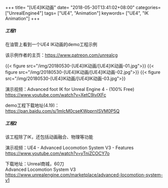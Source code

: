 +++
title= "[UE4]IK动画"
date= "2018-05-30T13:41:02+08:00"
categories= ["UnrealEngine4"]
tags= ["UE4", "Animation"]
keywords= ["UE4", "IK Animation"]
+++

##### 工程1

在油管上看到一个UE4 IK动画的demo工程示例

该示例作者的主页：https://www.patreon.com/unrealcg

{{< figure src="/img/20180530-[UE4]IK动画/[UE4]IK动画-01.jpg">}}
{{< figure src="/img/20180530-[UE4]IK动画/[UE4]IK动画-02.jpg">}}
{{< figure src="/img/20180530-[UE4]IK动画/[UE4]IK动画-03.jpg">}}

演示视频：Advanced foot IK for Unreal Engine 4 - (100% Free)  
https://www.youtube.com/watch?v=XetC9ivIXFc

demo工程下载地址(4.19)：  
https://pan.baidu.com/s/1mlcM0cseKWpprnISVM0P5Q

##### 工程2

该工程除了IK，还包括动画融合、物理等功能

演示视频：UE4 - Advanced Locomotion System V3 - Features  
https://www.youtube.com/watch?v=yTniZCOCY7o

下载地址：Unreal商城，60刀  
Advanced Locomotion System V3  
https://www.unrealengine.com/marketplace/advanced-locomotion-system-v1
